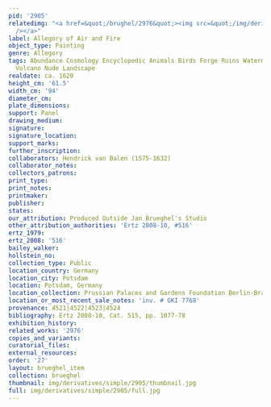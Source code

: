 ```yaml
---
pid: '2905'
relatedimg: "<a href=&quot;/brughel/2976&quot;><img src=&quot;/img/derivatives/simple/2976/thumbnail.jpg&quot;
  /></a>"
label: Allegory of Air and Fire
object_type: Painting
genre: Allegory
tags: Abundance Cosmology Encyclopedic Animals Birds Forge Ruins Watermill Van_Balen
  Volcano Nude Landscape
realdate: ca. 1620
height_cm: '61.5'
width_cm: '94'
diameter_cm: 
plate_dimensions: 
support: Panel
drawing_medium: 
signature: 
signature_location: 
support_marks: 
further_inscription: 
collaborators: Hendrick van Balen (1575-1632)
collaborator_notes: 
collectors_patrons: 
print_type: 
print_notes: 
printmaker: 
publisher: 
states: 
our_attribution: Produced Outside Jan Brueghel's Studio
other_attribution_authorities: 'Ertz 2008-10, #516'
ertz_1979: 
ertz_2008: '516'
bailey_walker: 
hollstein_no: 
collection_type: Public
location_country: Germany
location_city: Potsdam
location: Potsdam, Germany
location_collection: Prussian Palaces and Gardens Foundation Berlin-Brandenburg
location_or_most_recent_sale_notes: 'inv. # GKI 7768'
provenance: 4521|4522|4523|4524
bibliography: Ertz 2008-10, Cat. 515, pp. 1077-78
exhibition_history: 
related_works: '2976'
copies_and_variants: 
curatorial_files: 
external_resources: 
order: '27'
layout: brueghel_item
collection: brueghel
thumbnail: img/derivatives/simple/2905/thumbnail.jpg
full: img/derivatives/simple/2905/full.jpg
---
```

